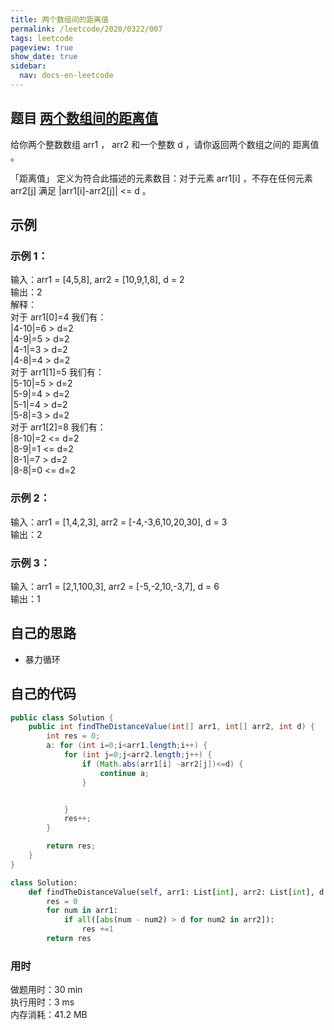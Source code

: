 ```yaml
---
title: 两个数组间的距离值
permalink: /leetcode/2020/0322/007
tags: leetcode
pageview: true
show_date: true
sidebar:
  nav: docs-en-leetcode
---
```


## 题目 [两个数组间的距离值](https://leetcode-cn.com/problems/find-the-distance-value-between-two-arrays/)
给你两个整数数组 arr1 ， arr2 和一个整数 d ，请你返回两个数组之间的 距离值 。

「距离值」 定义为符合此描述的元素数目：对于元素 arr1[i] ，不存在任何元素 arr2[j] 满足 |arr1[i]-arr2[j]| <= d 。


## 示例
### 示例 1：

输入：arr1 = [4,5,8], arr2 = [10,9,1,8], d = 2   
输出：2    
解释：   
对于 arr1[0]=4 我们有：   
|4-10|=6 > d=2    
|4-9|=5 > d=2   
|4-1|=3 > d=2   
|4-8|=4 > d=2   
对于 arr1[1]=5 我们有：   
|5-10|=5 > d=2    
|5-9|=4 > d=2   
|5-1|=4 > d=2   
|5-8|=3 > d=2   
对于 arr1[2]=8 我们有：   
|8-10|=2 <= d=2   
|8-9|=1 <= d=2    
|8-1|=7 > d=2   
|8-8|=0 <= d=2    
### 示例 2：

输入：arr1 = [1,4,2,3], arr2 = [-4,-3,6,10,20,30], d = 3   
输出：2  
### 示例 3：

输入：arr1 = [2,1,100,3], arr2 = [-5,-2,10,-3,7], d = 6    
输出：1  



## 自己的思路
- 暴力循环

## 自己的代码
```java
public class Solution {
    public int findTheDistanceValue(int[] arr1, int[] arr2, int d) {
        int res = 0;
        a: for (int i=0;i<arr1.length;i++) {
            for (int j=0;j<arr2.length;j++) {
                if (Math.abs(arr1[i] -arr2[j])<=d) {
                    continue a;
                }


            }
            res++;
        }

        return res;
    }
}
```

```python
class Solution:
    def findTheDistanceValue(self, arr1: List[int], arr2: List[int], d: int) -> int:
        res = 0
        for num in arr1:
            if all([abs(num - num2) > d for num2 in arr2]):
                res +=1
        return res
```
### 用时
做题用时：30 min   
执行用时：3 ms   
内存消耗：41.2 MB    
